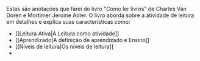Estas são anotações que farei do livro "Como ler livros" de Charles Van Doren e Mortimer Jerome Adler.
O livro aborda sobre a atividade de leitura em detalhes e explica suas características como:
- [[Leitura Ativa|A Leitura como atividade]]
- [[Aprendizado|A definição de aprendizado e Ensino]]
- [[Níveis de leitura|Os níveis de leitura]]
- 